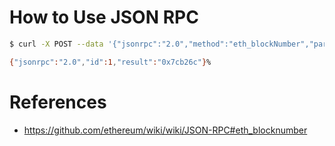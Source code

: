 # How to Use JSON RPC

```bash
$ curl -X POST --data '{"jsonrpc":"2.0","method":"eth_blockNumber","params":[],"id":1}' https://mainnet.infura.io:443

{"jsonrpc":"2.0","id":1,"result":"0x7cb26c"}%
```

# References

* https://github.com/ethereum/wiki/wiki/JSON-RPC#eth_blocknumber
